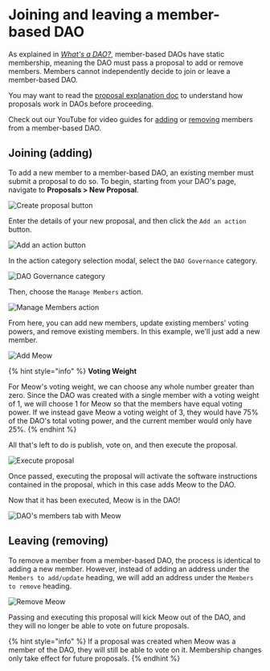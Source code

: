 # Joining and leaving a member-based DAO

As explained in [_What's a DAO?_](../../introduction/whats-a-dao/#members-multisig-replacement), member-based DAOs have static membership, meaning the DAO must pass a proposal to add or remove members. Members cannot independently decide to join or leave a member-based DAO.

You may want to read the [proposal explanation doc](../../dao-governance/proposals/what/) to understand how proposals work in DAOs before proceeding.

Check out our YouTube for video guides for [adding](https://youtu.be/YjF-4jwUhgI) or [removing](https://youtu.be/25q62ZleOd0) members from a member-based DAO.

## Joining (adding)

To add a new member to a member-based DAO, an existing member must submit a proposal to do so. To begin, starting from your DAO's page, navigate to **Proposals > New Proposal**.

![Create proposal button](../../.gitbook/assets/create-proposal-button.png)

Enter the details of your new proposal, and then click the `Add an action` button.

![Add an action button](../../.gitbook/assets/add-member-add-action.png)

In the action category selection modal, select the `DAO Governance` category.

![DAO Governance category](../../.gitbook/assets/add-member-action-modal.png)

Then, choose the `Manage Members` action.

![Manage Members action](../../.gitbook/assets/add-member-manage-members.png)

From here, you can add new members, update existing members' voting powers, and remove existing members. In this example, we'll just add a new member.

![Add Meow](../../.gitbook/assets/add-member-add-meow.png)

{% hint style="info" %}
**Voting Weight**

For Meow's voting weight, we can choose any whole number greater than zero. Since the DAO was created with a single member with a voting weight of 1, we will choose 1 for Meow so that the members have equal voting power. If we instead gave Meow a voting weight of 3, they would have 75% of the DAO's total voting power, and the current member would only have 25%.
{% endhint %}

All that's left to do is publish, vote on, and then execute the proposal.

![Execute proposal](../../.gitbook/assets/add-member-proposal-execute.png)

Once passed, executing the proposal will activate the software instructions contained in the proposal, which in this case adds Meow to the DAO.

Now that it has been executed, Meow is in the DAO!

![DAO's members tab with Meow](../../.gitbook/assets/add-member-done.png)

## Leaving (removing)

To remove a member from a member-based DAO, the process is identical to adding a new member. However, instead of adding an address under the `Members to add/update` heading, we will add an address under the `Members to remove` heading.

![Remove Meow](../../.gitbook/assets/remove-member-action.png)

Passing and executing this proposal will kick Meow out of the DAO, and they will no longer be able to vote on future proposals.

{% hint style="info" %}
If a proposal was created when Meow was a member of the DAO, they will still be able to vote on it. Membership changes only take effect for future proposals.
{% endhint %}
